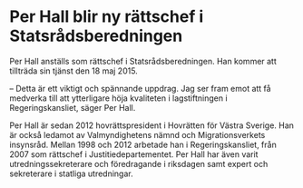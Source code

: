 # Per Hall blir ny rättschef i Statsrådsberedningen

Per Hall anställs som rättschef i Statsrådsberedningen. Han kommer att tillträda sin tjänst den 18 maj 2015.

– Detta är ett viktigt och spännande uppdrag. Jag ser fram emot att få medverka till att ytterligare höja kvaliteten i lagstiftningen i Regeringskansliet, säger Per Hall.

Per Hall är sedan 2012 hovrättspresident i Hovrätten för Västra Sverige. Han är också ledamot av Valmyndighetens nämnd och Migrationsverkets insynsråd. Mellan 1998 och 2012 arbetade han i Regeringskansliet, från 2007 som rättschef i Justitiedepartementet. Per Hall har även varit utredningssekreterare och föredragande i riksdagen samt expert och sekreterare i statliga utredningar.
